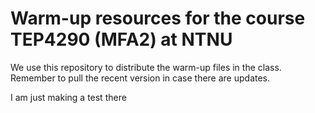 # Warm-up resources for the course TEP4290 (MFA2) at NTNU

We use this repository to distribute the warm-up files in the class. Remember to pull the recent version in case there are updates.

I am just making a test there

